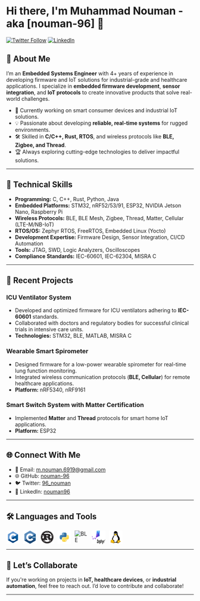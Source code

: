 # Hi there, I'm Muhammad Nouman - aka [nouman-96] 👋

[![Twitter Follow](https://img.shields.io/twitter/follow/96_nouman?color=1DA1F2&logo=twitter&style=for-the-badge)](https://twitter.com/96_nouman?s=03)
[![LinkedIn](https://img.shields.io/badge/LinkedIn-nouman96-blue?style=for-the-badge&logo=linkedin)](https://www.linkedin.com/in/nouman96/)

## 🚀 About Me

I’m an **Embedded Systems Engineer** with 4+ years of experience in developing firmware and IoT solutions for industrial-grade and healthcare applications. I specialize in **embedded firmware development**, **sensor integration**, and **IoT protocols** to create innovative products that solve real-world challenges.

- 🌟 Currently working on smart consumer devices and industrial IoT solutions.
- 💡 Passionate about developing **reliable, real-time systems** for rugged environments.
- 🛠️ Skilled in **C/C++, Rust, RTOS**, and wireless protocols like **BLE, Zigbee, and Thread**.
- 🏆 Always exploring cutting-edge technologies to deliver impactful solutions.

---

## 🔧 Technical Skills

- **Programming:** C, C++, Rust, Python, Java  
- **Embedded Platforms:** STM32, nRF52/53/91, ESP32, NVIDIA Jetson Nano, Raspberry Pi  
- **Wireless Protocols:** BLE, BLE Mesh, Zigbee, Thread, Matter, Cellular (LTE-M/NB-IoT)  
- **RTOS/OS:** Zephyr RTOS, FreeRTOS, Embedded Linux (Yocto)  
- **Development Expertise:** Firmware Design, Sensor Integration, CI/CD Automation  
- **Tools:** JTAG, SWD, Logic Analyzers, Oscilloscopes  
- **Compliance Standards:** IEC-60601, IEC-62304, MISRA C  

---

## 🌟 Recent Projects

### ICU Ventilator System
- Developed and optimized firmware for ICU ventilators adhering to **IEC-60601** standards.  
- Collaborated with doctors and regulatory bodies for successful clinical trials in intensive care units.  
- **Technologies:** STM32, BLE, MATLAB, MISRA C

### Wearable Smart Spirometer
- Designed firmware for a low-power wearable spirometer for real-time lung function monitoring.  
- Integrated wireless communication protocols (**BLE, Cellular**) for remote healthcare applications.  
- **Platform:** nRF5340, nRF9161  

### Smart Switch System with Matter Certification
- Implemented **Matter** and **Thread** protocols for smart home IoT applications.  
- **Platform:** ESP32  

---

## 🌐 Connect With Me

- 📧 Email: [m.nouman.6919@gmail.com](mailto:m.nouman.6919@gmail.com)  
- 🌐 GitHub: [nouman-96](https://github.com/nouman-96)  
- 🐦 Twitter: [96_nouman](https://twitter.com/96_nouman)  
- 💼 LinkedIn: [nouman96](https://www.linkedin.com/in/nouman96/)  

---

## 🛠️ Languages and Tools

<div style="display: flex; flex-wrap: wrap; gap: 10px;">
  <img src="https://raw.githubusercontent.com/github/explore/main/topics/c/c.png" alt="C" width="36px" />
  <img src="https://raw.githubusercontent.com/github/explore/main/topics/cpp/cpp.png" alt="C++" width="36px" />
  <img src="https://raw.githubusercontent.com/github/explore/main/topics/rust/rust.png" alt="Rust" width="36px" />
  <img src="https://raw.githubusercontent.com/github/explore/main/topics/python/python.png" alt="Python" width="36px" />
  <img src="https://img.icons8.com/color/48/000000/bluetooth.png" alt="BLE" width="36px" />
  <img src="./zephyrlogo.png" alt="Zephyr RTOS" width="36px" />
  <img src="https://raw.githubusercontent.com/github/explore/main/topics/linux/linux.png" alt="Linux" width="36px" />
</div>

---

## 🤝 Let’s Collaborate

If you're working on projects in **IoT, healthcare devices**, or **industrial automation**, feel free to reach out. I’d love to contribute and collaborate!

---

